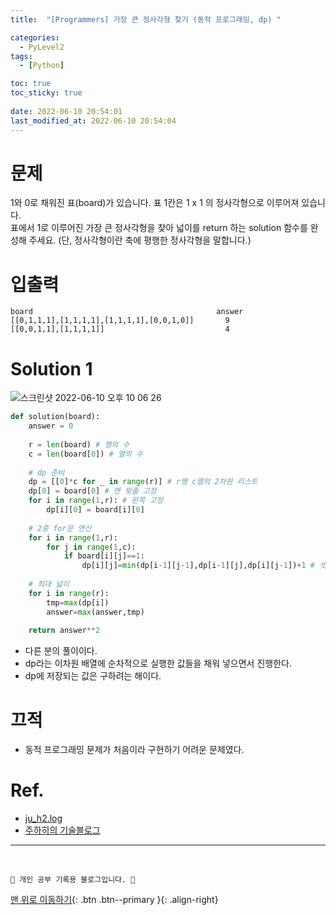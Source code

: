 ```yaml
---
title:  "[Programmers] 가장 큰 정사각형 찾기 (동적 프로그래밍, dp) "

categories:
  - PyLevel2
tags:
  - [Python]

toc: true
toc_sticky: true
 
date: 2022-06-10 20:54:01
last_modified_at: 2022-06-10 20:54:04
---
```

# 문제
1와 0로 채워진 표(board)가 있습니다. 표 1칸은 1 x 1 의 정사각형으로 이루어져 있습니다. <br>표에서 1로 이루어진 가장 큰 정사각형을 찾아 넓이를 return 하는 solution 함수를 완성해 주세요. (단, 정사각형이란 축에 평행한 정사각형을 말합니다.)

# 입출력
```
board	                                      answer
[[0,1,1,1],[1,1,1,1],[1,1,1,1],[0,0,1,0]]   	9
[[0,0,1,1],[1,1,1,1]]	                        4
```

# Solution 1
![스크린샷 2022-06-10 오후 10 06 26](https://user-images.githubusercontent.com/59405576/173070779-98d6daa7-33e4-49f9-a647-dbd840b176e0.png)<br>
```py   
def solution(board):
    answer = 0
    
    r = len(board) # 행의 수
    c = len(board[0]) # 열의 수
    
    # dp 준비
    dp = [[0]*c for _ in range(r)] # r행 c열의 2차원 리스트
    dp[0] = board[0] # 맨 윗줄 고정
    for i in range(1,r): # 왼쪽 고정
        dp[i][0] = board[i][0]
        
    # 2중 for문 연산
    for i in range(1,r):
        for j in range(1,c):
            if board[i][j]==1:
                dp[i][j]=min(dp[i-1][j-1],dp[i-1][j],dp[i][j-1])+1 # 셋 중 제일 작은 값에 +1
                
    # 최대 넓이
    for i in range(r):
        tmp=max(dp[i])
        answer=max(answer,tmp)
    
    return answer**2
```
- 다른 분의 풀이이다.
- dp라는 이차원 배열에 순차적으로 실행한 값들을 채워 넣으면서 진행한다.
- dp에 저장되는 값은 구하려는 해이다.

# 끄적
- 동적 프로그래밍 문제가 처음이라 구현하기 어려운 문제였다.

# Ref.
- [ju_h2.log](https://velog.io/@ju_h2/Python-%ED%94%84%EB%A1%9C%EA%B7%B8%EB%9E%98%EB%A8%B8%EC%8A%A4-level2-%EA%B0%80%EC%9E%A5-%ED%81%B0-%EC%A0%95%EC%82%AC%EA%B0%81%ED%98%95-%EC%B0%BE%EA%B8%B0-%EB%8F%99%EC%A0%81-%ED%94%84%EB%A1%9C%EA%B7%B8%EB%9E%98%EB%B0%8D-dp)<br>
- [주하히의 기술블로그](https://juhi.tistory.com/14)

***
<br>

    💛 개인 공부 기록용 블로그입니다. 👻

[맨 위로 이동하기](#){: .btn .btn--primary }{: .align-right}